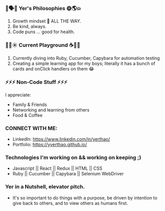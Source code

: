 
### 🧐🗣🧞 Yer's Philosophies 🌞🌎💥
1. Growth mindset 🌱 ALL THE WAY. 
2. Be kind, always.
3. Code puns ... good for health.

### 🔭🌈☀️ Current Playground ☕️🥅🏀
1. Currently diving into Ruby, Cucumber, Capybara for automation testing
2. Creating a simple learning app for my boys; literally it has a bunch of cards and onClick handlers on them 😂 

### ⚡⚡⚡ Non-Code Stuff ⚡⚡⚡
I appreciate:
* Family & Friends
* Networking and learning from others
* Food & Coffee

### CONNECT WITH ME:
* LinkedIn: https://www.linkedin.com/in/yerthao/
* Portfolio: https://yyerthao.github.io/

### Technologies I'm working on && working on keeping ;) 
* Javascript || React || Redux || HTML || CSS 
* Ruby || Cucumber || Capybara || Selenium WebDriver


### Yer in a Nutshell, elevator pitch.
* It's so important to do things with a purpose, be driven by intention to give back to others, and to view others as humans first. 
